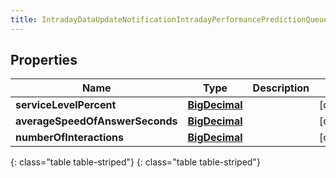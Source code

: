 ```yaml
---
title: IntradayDataUpdateNotificationIntradayPerformancePredictionQueueData
---
```


## Properties

| Name | Type | Description | Notes |
| ------------ | ------------- | ------------- | ------------- |
| **serviceLevelPercent** | [**BigDecimal**](BigDecimal.html) |  |  [optional] |
| **averageSpeedOfAnswerSeconds** | [**BigDecimal**](BigDecimal.html) |  |  [optional] |
| **numberOfInteractions** | [**BigDecimal**](BigDecimal.html) |  |  [optional] |
{: class="table table-striped"}
{: class="table table-striped"}


